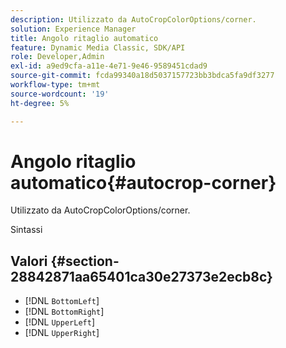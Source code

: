 ```yaml
---
description: Utilizzato da AutoCropColorOptions/corner.
solution: Experience Manager
title: Angolo ritaglio automatico
feature: Dynamic Media Classic, SDK/API
role: Developer,Admin
exl-id: a9ed9cfa-a11e-4e71-9e46-9589451cdad9
source-git-commit: fcda99340a18d5037157723bb3bdca5fa9df3277
workflow-type: tm+mt
source-wordcount: '19'
ht-degree: 5%

---
```


# Angolo ritaglio automatico{#autocrop-corner}

Utilizzato da AutoCropColorOptions/corner.

Sintassi

## Valori {#section-28842871aa65401ca30e27373e2ecb8c}

* [!DNL `BottomLeft`]
* [!DNL `BottomRight`]
* [!DNL `UpperLeft`]
* [!DNL `UpperRight`]
